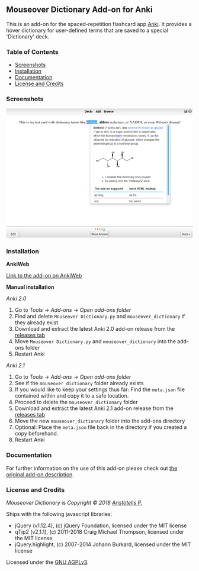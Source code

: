## Mouseover Dictionary Add-on for Anki

This is an add-on for the spaced-repetition flashcard app [Anki](https://apps.ankiweb.net/). It provides a hover dictionary for user-defined terms that are saved to a special 'Dictionary' deck.

### Table of Contents

<!-- MarkdownTOC -->

- [Screenshots](#screenshots)
- [Installation](#installation)
- [Documentation](#documentation)
- [License and Credits](#license-and-credits)

<!-- /MarkdownTOC -->

### Screenshots

![](screenshots/screenshot.png)

### Installation

**AnkiWeb**

[Link to the add-on on AnkiWeb](https://ankiweb.net/shared/info/not_available_yet)

**Manual installation**

*Anki 2.0*

1. Go to *Tools* -> *Add-ons* -> *Open add-ons folder*
2. Find and delete `Mouseover Dictionary.py` and `mouseover_dictionary` if they already exist
3. Download and extract the latest Anki 2.0 add-on release from the [releases tab](https://github.com/Glutanimate/mouseover-dictionary/releases)
4. Move `Mouseover Dictionary.py` and `mouseover_dictionary` into the add-ons folder
5. Restart Anki

*Anki 2.1*

1. Go to *Tools* -> *Add-ons* -> *Open add-ons folder*
2. See if the `mouseover_dictionary` folder already exists
3. If you would like to keep your settings thus far: Find the `meta.json` file contained within and copy it to a safe location.
4. Proceed to delete  the `mouseover_dictionary` folder
3. Download and extract the latest Anki 2.1 add-on release from the [releases tab](https://github.com/Glutanimate/mouseover-dictionary/releases)
4. Move the new `mouseover_dictionary` folder into the add-ons directory
5. Optional: Place the `meta.json` file back in the directory if you created a copy beforehand.
5. Restart Anki

### Documentation

For further information on the use of this add-on please check out [the original add-on description](docs/description.md).

### License and Credits

*Mouseover Dictionary* is *Copyright © 2018 [Aristotelis P.](https://glutanimate.com/)*

Ships with the following javascript libraries:

- jQuery (v1.12.4), (c) jQuery Foundation, licensed under the MIT license
- qTip2 (v2.1.1), (c) 2011-2018 Craig Michael Thompson, licensed under the MIT license
- jQuery.highlight, (c) 2007-2014 Johann Burkard, licensed under the MIT license

Licensed under the [GNU AGPLv3](https://www.gnu.org/licenses/agpl.html).